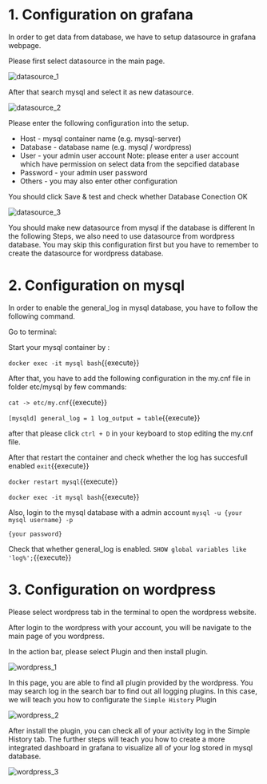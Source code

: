 # 1. Configuration on grafana

In order to get data from database, we have to setup datasource in grafana webpage.

Please first select datasource in the main page.

![datasource_1](https://github.com/joey1136/katacoda-scenarios/blob/main/Area-C/images/main_addDatasource.png?raw=true)

After that search mysql and select it as new datasource.

![datasource_2](https://github.com/joey1136/katacoda-scenarios/blob/main/Area-C/images/datasource_sql.PNG?raw=true)

Please enter the following configuration into the setup.

* Host - mysql container name (e.g. mysql-server)
* Database - database name (e.g. mysql / wordpress)
* User - your admin user account 
Note: please enter a user account which have permission on select data from the sepcified database
* Password - your admin user password
* Others - you may also enter other configuration 

You should click Save & test and check whether Database Conection OK

![datasource_3](https://github.com/joey1136/katacoda-scenarios/blob/main/Area-C/images/datasource_detail.PNG?raw=true)


You should make new datasource from mysql if the database is different
In the following Steps, we also need to use datasource from wordpress database.
You may skip this configuration first but you have to remember to create the datasource for wordpress database.



# 2. Configuration on mysql

In order to enable the general_log in mysql database, you have to follow the following command.

Go to terminal:

Start your mysql container by :

`docker exec -it mysql bash`{{execute}}

After that, you have to add the following configuration in the my.cnf file in folder etc/mysql by few commands:

`cat -> etc/my.cnf`{{execute}}

`[mysqld]
general_log = 1
log_output = table`{{execute}}


after that please click `ctrl + D` in your keyboard to stop editing the my.cnf file.

After that restart the container and check whether the log has succesfull enabled
`exit`{{execute}}

`docker restart mysql`{{execute}}

`docker exec -it mysql bash`{{execute}}

Also, login to the mysql database with a admin account
`mysql -u {your mysql username} -p`

`{your password}`

Check that whether general_log is enabled.
`SHOW global variables like 'log%';`{{execute}}

# 3. Configuration on wordpress

Please select wordpress tab in the terminal to open the wordpress website.

After login to the wordpress with your account, you will be navigate to the main page of you wordpress.

In the action bar, please select Plugin and then install plugin.

![wordpress_1](https://github.com/joey1136/katacoda-scenarios/blob/main/Area-C/images/wordpress_plugin.PNG?raw=true)

In this page, you are able to find all plugin provided by the wordpress.
You may search log in the search bar to find out all logging plugins.
In this case, we will teach you how to configurate the `Simple History` Plugin

![wordpress_2](https://github.com/joey1136/katacoda-scenarios/blob/main/Area-C/images/wordpress_plugin_select.PNG?raw=true)

After install the plugin, you can check all of your activity log in the Simple History tab.
The further steps will teach you how to create a more integrated dashboard in grafana to visualize all of your log stored in mysql database.

![wordpress_3](https://github.com/joey1136/katacoda-scenarios/blob/main/Area-C/images/wordpress_simpleHistory.PNG?raw=true)

